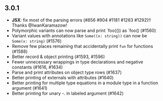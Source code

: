 ## 3.0.1

- **JSX**: fix most of the parsing errors (#856 #904 #1181 #1263 #1292)!! Thanks @IwanKaramazow!
- Polymorphic variants can now parse and print \`foo(()) as \`foo() (#1560)
- Variant values with annotations like `Some((x: string))` can now be `Some(x: string)` (#1576)
- Remove few places remaining that accidentally print `fun` for functions (#1588)
- Better record & object printing (#1593, #1596)
- Fewer unnecessary wrappings in type declarations and negative constants (#1616, #1634)
- Parse and print attributes on object type rows (#1637)
- Better printing of externals with attributes (#1640)
- Better printing for multiple type equations in a module type in a function argument (#1641)
- Better printing for unary -. in labeled argument (#1642)
